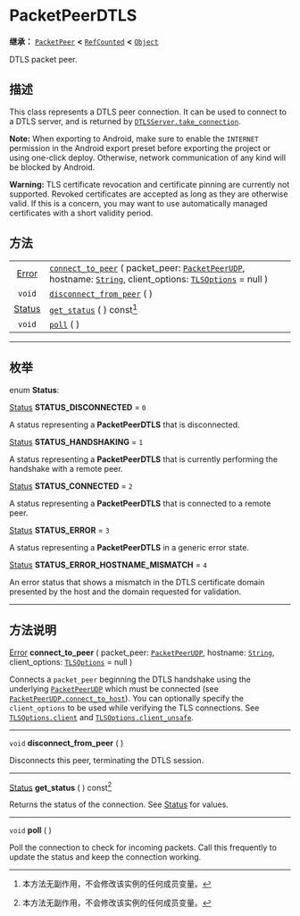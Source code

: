 <!-- ⚠ 请勿编辑本文件 ⚠ -->
<!-- 本文档使用脚本从 WeDot 引擎源码仓库生成。 -->
<!-- 生成脚本：https://github.com/WeDot-Engine/WeDot/tree/4.3/doc/tools/make_md.py； -->
<!-- 原文件：https://github.com/WeDot-Engine/WeDot/tree/4.3/doc/classes/PacketPeerDTLS.xml。 -->

<div id="_class_packetpeerdtls"></div>

# PacketPeerDTLS

**继承：** [`PacketPeer`](class_packetpeer.md) **<** [`RefCounted`](class_refcounted.md) **<** [`Object`](class_object.md)

DTLS packet peer.

## 描述

This class represents a DTLS peer connection. It can be used to connect to a DTLS server, and is returned by [`DTLSServer.take_connection`](#class_dtlsserver_method_take_connection).

 **Note:** When exporting to Android, make sure to enable the `INTERNET` permission in the Android export preset before exporting the project or using one-click deploy. Otherwise, network communication of any kind will be blocked by Android.

 **Warning:** TLS certificate revocation and certificate pinning are currently not supported. Revoked certificates are accepted as long as they are otherwise valid. If this is a concern, you may want to use automatically managed certificates with a short validity period.

## 方法

|||
|:-:|:--|
| [Error](#enum_@globalscope_error)     | [`connect_to_peer`](class_packetpeerdtlsmd#class_packetpeerdtls_method_connect_to_peer) ( packet_peer: [`PacketPeerUDP`](class_packetpeerudp.md), hostname: [`String`](class_string.md), client_options: [`TLSOptions`](class_tlsoptions.md) = null ) |
| `void`                                | [`disconnect_from_peer`](class_packetpeerdtlsmd#class_packetpeerdtls_method_disconnect_from_peer) ( )                                                                                                                                                 |
| [Status](#enum_packetpeerdtls_status) | [`get_status`](class_packetpeerdtlsmd#class_packetpeerdtls_method_get_status) ( ) const[^const]                                                                                                                                                       |
| `void`                                | [`poll`](class_packetpeerdtlsmd#class_packetpeerdtls_method_poll) ( )                                                                                                                                                                                 |

<!-- rst-class:: classref-section-separator -->

---

## 枚举

<div id="_class_enum_packetpeerdtls_status"></div>

enum **Status**: <div id="enum_packetpeerdtls_status"></div>

<div id="_class_packetpeerdtls_constant_status_disconnected"></div>

[Status](#enum_packetpeerdtls_status) **STATUS_DISCONNECTED** = ``0``

A status representing a **PacketPeerDTLS** that is disconnected.

<div id="_class_packetpeerdtls_constant_status_handshaking"></div>

[Status](#enum_packetpeerdtls_status) **STATUS_HANDSHAKING** = ``1``

A status representing a **PacketPeerDTLS** that is currently performing the handshake with a remote peer.

<div id="_class_packetpeerdtls_constant_status_connected"></div>

[Status](#enum_packetpeerdtls_status) **STATUS_CONNECTED** = ``2``

A status representing a **PacketPeerDTLS** that is connected to a remote peer.

<div id="_class_packetpeerdtls_constant_status_error"></div>

[Status](#enum_packetpeerdtls_status) **STATUS_ERROR** = ``3``

A status representing a **PacketPeerDTLS** in a generic error state.

<div id="_class_packetpeerdtls_constant_status_error_hostname_mismatch"></div>

[Status](#enum_packetpeerdtls_status) **STATUS_ERROR_HOSTNAME_MISMATCH** = ``4``

An error status that shows a mismatch in the DTLS certificate domain presented by the host and the domain requested for validation.

<!-- rst-class:: classref-section-separator -->

---

## 方法说明

<div id="_class_packetpeerdtls_method_connect_to_peer"></div>

[Error](#enum_@globalscope_error) **connect_to_peer** ( packet_peer: [`PacketPeerUDP`](class_packetpeerudp.md), hostname: [`String`](class_string.md), client_options: [`TLSOptions`](class_tlsoptions.md) = null )<div id="class_packetpeerdtls_method_connect_to_peer"></div>

Connects a `packet_peer` beginning the DTLS handshake using the underlying [`PacketPeerUDP`](class_packetpeerudp.md) which must be connected (see [`PacketPeerUDP.connect_to_host`](#class_packetpeerudp_method_connect_to_host)). You can optionally specify the `client_options` to be used while verifying the TLS connections. See [`TLSOptions.client`](#class_tlsoptions_method_client) and [`TLSOptions.client_unsafe`](#class_tlsoptions_method_client_unsafe).

<!-- rst-class:: classref-item-separator -->

---

<div id="_class_packetpeerdtls_method_disconnect_from_peer"></div>

`void` **disconnect_from_peer** ( )<div id="class_packetpeerdtls_method_disconnect_from_peer"></div>

Disconnects this peer, terminating the DTLS session.

<!-- rst-class:: classref-item-separator -->

---

<div id="_class_packetpeerdtls_method_get_status"></div>

[Status](#enum_packetpeerdtls_status) **get_status** ( ) const[^const]<div id="class_packetpeerdtls_method_get_status"></div>

Returns the status of the connection. See [Status](#enum_packetpeerdtls_status) for values.

<!-- rst-class:: classref-item-separator -->

---

<div id="_class_packetpeerdtls_method_poll"></div>

`void` **poll** ( )<div id="class_packetpeerdtls_method_poll"></div>

Poll the connection to check for incoming packets. Call this frequently to update the status and keep the connection working.

[^virtual]: 本方法通常需要用户覆盖才能生效。
[^const]: 本方法无副作用，不会修改该实例的任何成员变量。
[^vararg]: 本方法除了能接受在此处描述的参数外，还能够继续接受任意数量的参数。
[^constructor]: 本方法用于构造某个类型。
[^static]: 调用本方法无需实例，可直接使用类名进行调用。
[^operator]: 本方法描述的是使用本类型作为左操作数的有效运算符。
[^bitfield]: 这个值是由下列位标志构成位掩码的整数。
[^void]: 无返回值。
